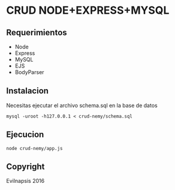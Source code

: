 # CRUD NODE+EXPRESS+MYSQL

## Requerimientos

- Node
- Express
- MySQL
- EJS
- BodyParser

## Instalacion
Necesitas ejecutar el archivo schema.sql en la base de datos
```
mysql -uroot -h127.0.0.1 < crud-nemy/schema.sql
```

## Ejecucion
```
node crud-nemy/app.js
```

## Copyright
Evilnapsis 2016
